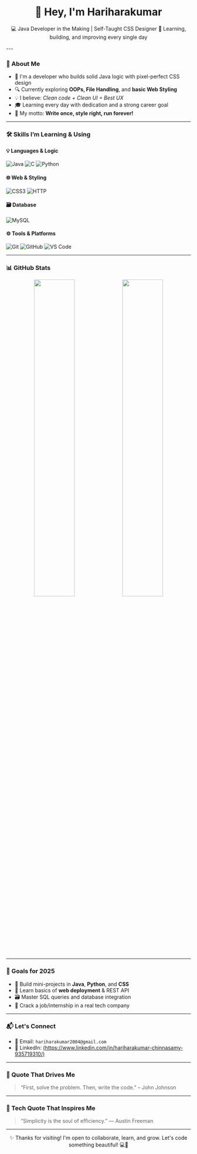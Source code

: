 <h1 align="center">👋 Hey, I'm Hariharakumar</h1>

<p align="center">
  💻 Java Developer in the Making | Self-Taught CSS Designer  
  🧠 Learning, building, and improving every single day  
</p>
---

### 🌟 About Me
- 🎯 I'm a developer who builds solid Java logic with pixel-perfect CSS design  
- 🔍 Currently exploring **OOPs, File Handling**, and **basic Web Styling**  
- 💡 I believe: *Clean code + Clean UI = Best UX*  
- 🎓 Learning every day with dedication and a strong career goal  
- 🧰 My motto: **Write once, style right, run forever!**

---

### 🛠️ Skills I’m Learning & Using

#### 💡 Languages & Logic
![Java](https://img.shields.io/badge/Java-ED8B00?style=for-the-badge&logo=openjdk&logoColor=white)
![C](https://img.shields.io/badge/C-00599C?style=for-the-badge&logo=c&logoColor=white)
![Python](https://img.shields.io/badge/Python-3776AB?style=for-the-badge&logo=python&logoColor=white)

#### 🌐 Web & Styling
![CSS3](https://img.shields.io/badge/CSS3-1572B6?style=for-the-badge&logo=css3&logoColor=white)
![HTTP](https://img.shields.io/badge/HTTP-E34F26?style=for-the-badge&logo=http&logoColor=white)

#### 🗃️ Database
![MySQL](https://img.shields.io/badge/MySQL-00758F?style=for-the-badge&logo=mysql&logoColor=white)

#### ⚙️ Tools & Platforms
![Git](https://img.shields.io/badge/Git-F05032?style=for-the-badge&logo=git&logoColor=white)
![GitHub](https://img.shields.io/badge/GitHub-181717?style=for-the-badge&logo=github&logoColor=white)
![VS Code](https://img.shields.io/badge/VSCode-007ACC?style=for-the-badge&logo=visual-studio-code&logoColor=white)


---

### 📊 GitHub Stats

<p align="center">
  <img src="https://github-readme-stats.vercel.app/api?username=hariharakumar&show_icons=true&theme=radical&hide_border=true" width="47%" />
  <img src="https://streak-stats.demolab.com?user=hariharakumar&theme=radical&hide_border=true" width="47%" />
</p>

---

### 🎯 Goals for 2025
- 🔨 Build mini-projects in **Java**, **Python**, and **CSS**
- 🚀 Learn basics of **web deployment** & REST API
- 🗃️ Master SQL queries and database integration
- 💼 Crack a job/internship in a real tech company

---

### 📬 Let's Connect
- 📧 Email: `hariharakumar2004@gmail.com`
- 💼 LinkedIn: [(https://www.linkedin.com/in/hariharakumar-chinnasamy-935719310/)](#)

---
### 🧠 Quote That Drives Me
> “First, solve the problem. Then, write the code.” – John Johnson

---

### 🧠 Tech Quote That Inspires Me
> “Simplicity is the soul of efficiency.” — Austin Freeman

---

<p align="center">
  ✨ Thanks for visiting! I'm open to collaborate, learn, and grow. Let's code something beautiful! 💻🎨
</p>
